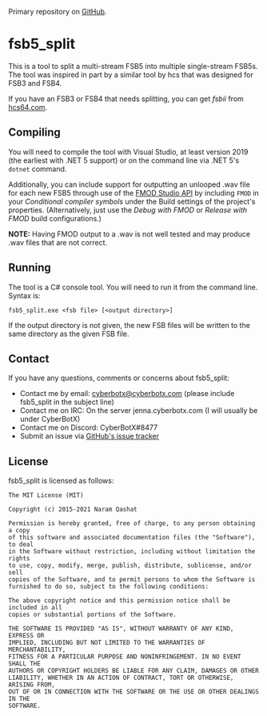 Primary repository on [GitHub](https://github.com/CyberBotX/fsb5_split).

# fsb5_split

This is a tool to split a multi-stream FSB5 into multiple single-stream FSB5s. The tool was inspired in part by a
similar tool by hcs that was designed for FSB3 and FSB4.

If you have an FSB3 or FSB4 that needs splitting, you can get *fsbii* from [hcs64.com](http://hcs64.com/vgm_ripping.html).

## Compiling

You will need to compile the tool with Visual Studio, at least version 2019 (the earliest with .NET 5 support) or on
the command line via .NET 5's `dotnet` command.

Additionally, you can include support for outputting an unlooped .wav file for each new FSB5 through use of the
[FMOD Studio API](http://www.fmod.org/download/#StudioAPI) by including `FMOD` in your *Conditional compiler symbols*
under the Build settings of the project's properties. (Alternatively, just use the *Debug with FMOD* or
*Release with FMOD* build configurations.)

**NOTE:** Having FMOD output to a .wav is not well tested and may produce .wav files that are not correct.

## Running

The tool is a C# console tool. You will need to run it from the command line. Syntax is:

```
fsb5_split.exe <fsb file> [<output directory>]
```

If the output directory is not given, the new FSB files will be written to the same directory as the given FSB file.

## Contact

If you have any questions, comments or concerns about fsb5_split:
* Contact me by email: cyberbotx@cyberbotx.com (please include fsb5_split in the subject line)
* Contact me on IRC: On the server jenna.cyberbotx.com (I will usually be under CyberBotX)
* Contact me on Discord: CyberBotX#8477
* Submit an issue via [GitHub's issue tracker](https://github.com/CyberBotX/fsb5_split/issues)


## License

fsb5_split is licensed as follows:

```
The MIT License (MIT)

Copyright (c) 2015-2021 Naram Qashat

Permission is hereby granted, free of charge, to any person obtaining a copy
of this software and associated documentation files (the "Software"), to deal
in the Software without restriction, including without limitation the rights
to use, copy, modify, merge, publish, distribute, sublicense, and/or sell
copies of the Software, and to permit persons to whom the Software is
furnished to do so, subject to the following conditions:

The above copyright notice and this permission notice shall be included in all
copies or substantial portions of the Software.

THE SOFTWARE IS PROVIDED "AS IS", WITHOUT WARRANTY OF ANY KIND, EXPRESS OR
IMPLIED, INCLUDING BUT NOT LIMITED TO THE WARRANTIES OF MERCHANTABILITY,
FITNESS FOR A PARTICULAR PURPOSE AND NONINFRINGEMENT. IN NO EVENT SHALL THE
AUTHORS OR COPYRIGHT HOLDERS BE LIABLE FOR ANY CLAIM, DAMAGES OR OTHER
LIABILITY, WHETHER IN AN ACTION OF CONTRACT, TORT OR OTHERWISE, ARISING FROM,
OUT OF OR IN CONNECTION WITH THE SOFTWARE OR THE USE OR OTHER DEALINGS IN THE
SOFTWARE.
```

